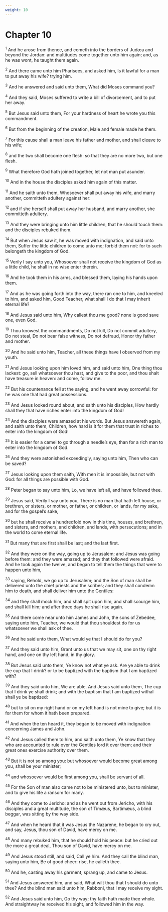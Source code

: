 ```yaml
---
weight: 10
---
```


# Chapter 10

<sup>1</sup> And he arose from thence, and cometh into the borders of Judæa and beyond the Jordan: and multitudes come together unto him again; and, as he was wont, he taught them again. 

<sup>2</sup> And there came unto him Pharisees, and asked him, Is it lawful for a man to put away his wife? trying him. 

<sup>3</sup> And he answered and said unto them, What did Moses command you? 

<sup>4</sup> And they said, Moses suffered to write a bill of divorcement, and to put her away. 

<sup>5</sup> But Jesus said unto them, For your hardness of heart he wrote you this commandment. 

<sup>6</sup> But from the beginning of the creation, Male and female made he them. 

<sup>7</sup> For this cause shall a man leave his father and mother, and shall cleave to his wife; 

<sup>8</sup> and the two shall become one flesh: so that they are no more two, but one flesh. 

<sup>9</sup> What therefore God hath joined together, let not man put asunder. 

<sup>10</sup> And in the house the disciples asked him again of this matter. 

<sup>11</sup> And he saith unto them, Whosoever shall put away his wife, and marry another, committeth adultery against her: 

<sup>12</sup> and if she herself shall put away her husband, and marry another, she committeth adultery. 

<sup>13</sup> And they were bringing unto him little children, that he should touch them: and the disciples rebuked them. 

<sup>14</sup> But when Jesus saw it, he was moved with indignation, and said unto them, Suffer the little children to come unto me; forbid them not: for to such belongeth the kingdom of God. 

<sup>15</sup> Verily I say unto you, Whosoever shall not receive the kingdom of God as a little child, he shall in no wise enter therein. 

<sup>16</sup> And he took them in his arms, and blessed them, laying his hands upon them. 

<sup>17</sup> And as he was going forth into the way, there ran one to him, and kneeled to him, and asked him, Good Teacher, what shall I do that I may inherit eternal life? 

<sup>18</sup> And Jesus said unto him, Why callest thou me good? none is good save one, even God. 

<sup>19</sup> Thou knowest the commandments, Do not kill, Do not commit adultery, Do not steal, Do not bear false witness, Do not defraud, Honor thy father and mother. 

<sup>20</sup> And he said unto him, Teacher, all these things have I observed from my youth. 

<sup>21</sup> And Jesus looking upon him loved him, and said unto him, One thing thou lackest: go, sell whatsoever thou hast, and give to the poor, and thou shalt have treasure in heaven: and come, follow me. 

<sup>22</sup> But his countenance fell at the saying, and he went away sorrowful: for he was one that had great possessions. 

<sup>23</sup> And Jesus looked round about, and saith unto his disciples, How hardly shall they that have riches enter into the kingdom of God! 

<sup>24</sup> And the disciples were amazed at his words. But Jesus answereth again, and saith unto them, Children, how hard is it for them that trust in riches to enter into the kingdom of God! 

<sup>25</sup> It is easier for a camel to go through a needle’s eye, than for a rich man to enter into the kingdom of God. 

<sup>26</sup> And they were astonished exceedingly, saying unto him, Then who can be saved? 

<sup>27</sup> Jesus looking upon them saith, With men it is impossible, but not with God: for all things are possible with God. 

<sup>28</sup> Peter began to say unto him, Lo, we have left all, and have followed thee. 

<sup>29</sup> Jesus said, Verily I say unto you, There is no man that hath left house, or brethren, or sisters, or mother, or father, or children, or lands, for my sake, and for the gospel’s sake, 

<sup>30</sup> but he shall receive a hundredfold now in this time, houses, and brethren, and sisters, and mothers, and children, and lands, with persecutions; and in the world to come eternal life. 

<sup>31</sup> But many that are first shall be last; and the last first. 

<sup>32</sup> And they were on the way, going up to Jerusalem; and Jesus was going before them: and they were amazed; and they that followed were afraid. And he took again the twelve, and began to tell them the things that were to happen unto him, 

<sup>33</sup> saying, Behold, we go up to Jerusalem; and the Son of man shall be delivered unto the chief priests and the scribes; and they shall condemn him to death, and shall deliver him unto the Gentiles: 

<sup>34</sup> and they shall mock him, and shall spit upon him, and shall scourge him, and shall kill him; and after three days he shall rise again. 

<sup>35</sup> And there come near unto him James and John, the sons of Zebedee, saying unto him, Teacher, we would that thou shouldest do for us whatsoever we shall ask of thee. 

<sup>36</sup> And he said unto them, What would ye that I should do for you? 

<sup>37</sup> And they said unto him, Grant unto us that we may sit, one on thy right hand, and one on thy left hand, in thy glory. 

<sup>38</sup> But Jesus said unto them, Ye know not what ye ask. Are ye able to drink the cup that I drink? or to be baptized with the baptism that I am baptized with? 

<sup>39</sup> And they said unto him, We are able. And Jesus said unto them, The cup that I drink ye shall drink; and with the baptism that I am baptized withal shall ye be baptized: 

<sup>40</sup> but to sit on my right hand or on my left hand is not mine to give; but it is for them for whom it hath been prepared. 

<sup>41</sup> And when the ten heard it, they began to be moved with indignation concerning James and John. 

<sup>42</sup> And Jesus called them to him, and saith unto them, Ye know that they who are accounted to rule over the Gentiles lord it over them; and their great ones exercise authority over them. 

<sup>43</sup> But it is not so among you: but whosoever would become great among you, shall be your minister; 

<sup>44</sup> and whosoever would be first among you, shall be servant of all. 

<sup>45</sup> For the Son of man also came not to be ministered unto, but to minister, and to give his life a ransom for many. 

<sup>46</sup> And they come to Jericho: and as he went out from Jericho, with his disciples and a great multitude, the son of Timæus, Bartimæus, a blind beggar, was sitting by the way side. 

<sup>47</sup> And when he heard that it was Jesus the Nazarene, he began to cry out, and say, Jesus, thou son of David, have mercy on me. 

<sup>48</sup> And many rebuked him, that he should hold his peace: but he cried out the more a great deal, Thou son of David, have mercy on me. 

<sup>49</sup> And Jesus stood still, and said, Call ye him. And they call the blind man, saying unto him, Be of good cheer: rise, he calleth thee. 

<sup>50</sup> And he, casting away his garment, sprang up, and came to Jesus. 

<sup>51</sup> And Jesus answered him, and said, What wilt thou that I should do unto thee? And the blind man said unto him, Rabboni, that I may receive my sight. 

<sup>52</sup> And Jesus said unto him, Go thy way; thy faith hath made thee whole. And straightway he received his sight, and followed him in the way. 


